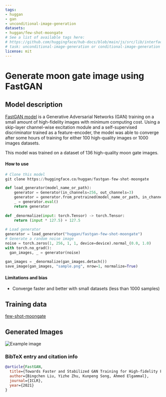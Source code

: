```yaml
---
tags:
- huggan
- gan
- unconditional-image-generation
datasets:
- huggan/few-shot-moongate
# See a list of available tags here:
# https://github.com/huggingface/hub-docs/blob/main/js/src/lib/interfaces/Types.ts#L12
# task: unconditional-image-generation or conditional-image-generation or image-to-image
license: mit
---
```


# Generate moon gate image using FastGAN

## Model description

[FastGAN model](https://arxiv.org/abs/2101.04775) is a Generative Adversarial Networks (GAN) training on a small amount of high-fidelity images with minimum computing cost. Using a skip-layer channel-wise excitation module and a self-supervised discriminator trained as a feature-encoder, the model was able to converge after some hours of training for either 100 high-quality images or 1000 images datasets.

This model was trained on a dataset of 136 high-quality moon gate images.

#### How to use

```python
# Clone this model 
git clone https://huggingface.co/huggan/fastgan-few-shot-moongate

def load_generator(model_name_or_path):
    generator = Generator(in_channels=256, out_channels=3)
    generator = generator.from_pretrained(model_name_or_path, in_channels=256, out_channels=3)
    _ = generator.eval()
    return generator
    
def _denormalize(input: torch.Tensor) -> torch.Tensor:
    return (input * 127.5) + 127.5
    
# Load generator
generator = load_generator("huggan/fastgan-few-shot-moongate")
# Generate a random noise image
noise = torch.zeros(1, 256, 1, 1, device=device).normal_(0.0, 1.0)
with torch.no_grad():
  gan_images, _ = generator(noise)
  
gan_images = _denormalize(gan_images.detach())
save_image(gan_images, "sample.png", nrow=1, normalize=True)
```

#### Limitations and bias

* Converge faster and better with small datasets (less than 1000 samples)

## Training data

[few-shot-moongate](huggan/few-shot-moongate)

## Generated Images

![Example image](example.png)

### BibTeX entry and citation info

```bibtex
@article{FastGAN,
  title={Towards Faster and Stabilized GAN Training for High-fidelity Few-shot Image Synthesis},
  author={Bingchen Liu, Yizhe Zhu, Kunpeng Song, Ahmed Elgammal},
  journal={ICLR},
  year={2021}
}
```
